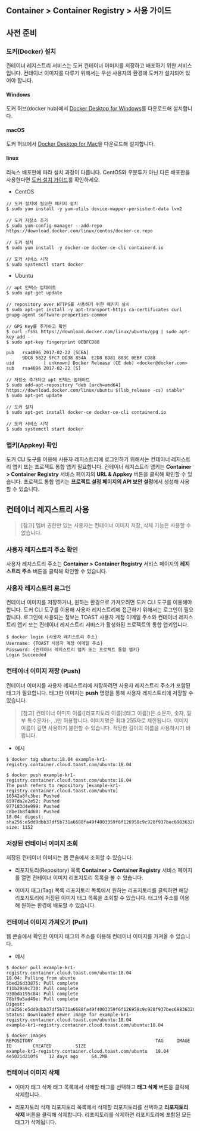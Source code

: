 ## Container > Container Registry > 사용 가이드

## 사전 준비
### 도커(Docker) 설치
컨테이너 레지스트리 서비스는 도커 컨테이너 이미지를 저장하고 배포하기 위한 서비스입니다. 컨테이너 이미지를 다루기 위해서는 우선 사용자의 환경에 도커가 설치되어 있어야 합니다.

#### Windows
도커 허브(docker hub)에서 [Docker Desktop for Windows](https://hub.docker.com/editions/community/docker-ce-desktop-windows)를 다운로드해 설치합니다.

#### macOS
도커 허브에서 [Docker Desktop for Mac](https://hub.docker.com/editions/community/docker-ce-desktop-mac)을 다운로드해 설치합니다.

#### linux
리눅스 배포판에 따라 설치 과정이 다릅니다. CentOS와 우분투가 아닌 다른 배포판을 사용한다면 [도커 설치 가이드](https://docs.docker.com/engine/install)를 확인하세요.

* CentOS
```
// 도커 설치에 필요한 패키지 설치
$ sudo yum install -y yum-utils device-mapper-persistent-data lvm2

// 도커 저장소 추가
$ sudo yum-config-manager --add-repo https://download.docker.com/linux/centos/docker-ce.repo

// 도커 설치
$ sudo yum install -y docker-ce docker-ce-cli containerd.io

// 도커 서비스 시작
$ sudo systemctl start docker
```

* Ubuntu
```
// apt 인덱스 업데이트
$ sudo apt-get update

// repository over HTTPS를 사용하기 위한 패키지 설치
$ sudo apt-get install -y apt-transport-https ca-certificates curl gnupg-agent software-properties-common

// GPG Key를 추가하고 확인
$ curl -fsSL https://download.docker.com/linux/ubuntu/gpg | sudo apt-key add -
$ sudo apt-key fingerprint 0EBFCD88

pub   rsa4096 2017-02-22 [SCEA]
      9DC8 5822 9FC7 DD38 854A  E2D8 8D81 803C 0EBF CD88
uid           [ unknown] Docker Release (CE deb) <docker@docker.com>
sub   rsa4096 2017-02-22 [S]

// 저장소 추가하고 apt 인덱스 업데이트
$ sudo add-apt-repository "deb [arch=amd64] https://download.docker.com/linux/ubuntu $(lsb_release -cs) stable"
$ sudo apt-get update

// 도커 설치
$ sudo apt-get install docker-ce docker-ce-cli containerd.io

// 도커 서비스 시작
$ sudo systemctl start docker
```

### 앱키(Appkey) 확인
도커 CLI 도구를 이용해 사용자 레지스트리에 로그인하기 위해서는 컨테이너 레지스트리 앱키 또는 프로젝트 통합 앱키 필요합니다. 컨테이너 레지스트리 앱키는 **Container > Container Registry** 서비스 페이지의 **URL & Appkey** 버튼을 클릭해 확인할 수 있습니다. 프로젝트 통합 앱키는 **프로젝트 설정 페이지의 API 보안 설정**에서 생성해 사용할 수 있습니다.

## 컨테이너 레지스트리 사용

> [참고]
> 멤버 권한만 있는 사용자는 컨테이너 이미지 저장, 삭제 기능은 사용할 수 없습니다.

### 사용자 레지스트리 주소 확인
사용자 레지스트리 주소는 **Container > Container Registry** 서비스 페이지의 **레지스트리 주소** 버튼을 클릭해 확인할 수 있습니다.

### 사용자 레지스트리 로그인
컨테이너 이미지를 저장하거나, 원하는 환경으로 가져오려면 도커 CLI 도구를 이용해야 합니다. 도커 CLI 도구를 이용해 사용자 레지스트리에 접근하기 위해서는 로그인이 필요합니다. 로그인에 사용되는 정보는 TOAST 사용자 계정 이메일 주소와 컨테이너 레지스트리 앱키 또는 컨테이너 레지스트리 서비스가 활성화된 프로젝트의 통합 앱키입니다.

```
$ docker login {사용자 레지스트리 주소}
Username: {TOAST 사용자 계정 이메일 주소}
Password: {컨테이너 레지스트리 앱키 또는 프로젝트 통합 앱키}
Login Succeeded
```

### 컨테이너 이미지 저장 (Push)
컨테이너 이미지를 사용자 레지스트리에 저장하려면 사용자 레지스트리 주소가 포함된 태그가 필요합니다. 태그한 이미지는 **push** 명령을 통해 사용자 레지스트리에 저장할 수 있습니다.

> [참고]
> 컨테이너 이미지 이름([리포지토리 이름]:[태그 이름])은 소문자, 숫자, 일부 특수문자(-, .)만 허용합니다. 이미지명은 최대 255자로 제한됩니다.
> 이미지 이름이 길면 사용하기 불편할 수 있습니다. 적당한 길이의 이름을 사용하시기 바랍니다.

* 예시
```
$ docker tag ubuntu:18.04 example-kr1-registry.container.cloud.toast.com/ubuntu:18.04

$ docker push example-kr1-registry.container.cloud.toast.com/ubuntu:18.04
The push refers to repository [example-kr1-registry.container.cloud.toast.com/ubuntu]
16542a8fc3be: Pushed
6597da2e2e52: Pushed
977183d4e999: Pushed
c8be1b8f4d60: Pushed
18.04: digest: sha256:e5dd9dbb37df5b731a6688fa49f4003359f6f126958c9c928f937bec69836320 size: 1152
```

### 저장된 컨테이너 이미지 조회
저장된 컨테이너 이미지는 웹 콘솔에서 조회할 수 있습니다.

* 리포지토리(Repository) 목록
**Container > Container Registry** 서비스 페이지를 열면 컨테이너 이미지 리포지토리 목록을 볼 수 있습니다.

* 이미지 태그(Tag) 목록
리포지토리 목록에서 원하는 리포지토리를 클릭하면 해당 리포지토리에 저장된 이미지 태그 목록을 조회할 수 있습니다. 태그의 주소를 이용해 원하는 환경에 배포할 수 있습니다.

### 컨테이너 이미지 가져오기 (Pull)
웹 콘솔에서 확인한 이미지 태그의 주소를 이용해 컨테이너 이미지를 가져올 수 있습니다.

* 예시
```
$ docker pull example-kr1-registry.container.cloud.toast.com/ubuntu:18.04
18.04: Pulling from ubuntu
5bed26d33875: Pull complete
f11b29a9c730: Pull complete
930bda195c84: Pull complete
78bf9a5ad49e: Pull complete
Digest: sha256:e5dd9dbb37df5b731a6688fa49f4003359f6f126958c9c928f937bec69836320
Status: Downloaded newer image for example-kr1-registry.container.cloud.toast.com/ubuntu:18.04
example-kr1-registry.container.cloud.toast.com/ubuntu:18.04

$ docker images
REPOSITORY                                              TAG     IMAGE ID        CREATED         SIZE
example-kr1-registry.container.cloud.toast.com/ubuntu   18.04   4e5021d210f6    12 days ago     64.2MB
```

### 컨테이너 이미지 삭제
* 이미지 태그 삭제
태그 목록에서 삭제할 태그를 선택하고 **태그 삭제** 버튼을 클릭해 삭제합니다.

* 리포지토리 삭제
리포지토리 목록에서 삭제할 리포지토리를 선택하고 **리포지토리 삭제** 버튼을 클릭해 삭제합니다. 리포지토리를 삭제하면 리포지토리에 포함된 모든 태그가 삭제됩니다.
